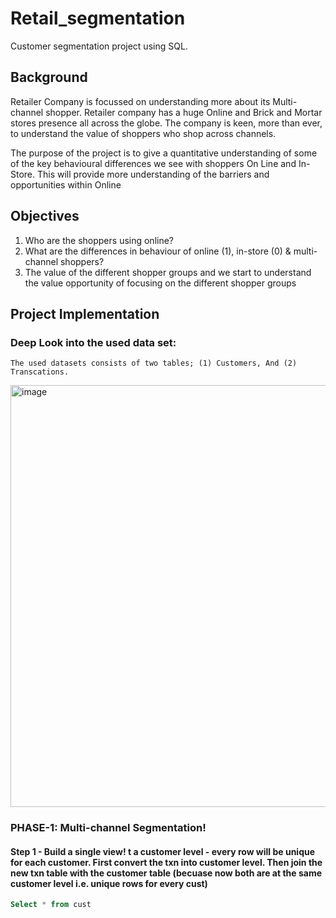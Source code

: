 # Retail_segmentation
Customer segmentation project using SQL.


## Background

Retailer Company is focussed on understanding more about its Multi-channel shopper. Retailer company has a huge Online and Brick and Mortar stores presence all across the globe. The company is keen, more than ever, to understand the value of shoppers who shop across channels.

The purpose of the project is to give a quantitative understanding of some of the key behavioural differences we see with shoppers On Line and In-Store. This will provide more understanding of the barriers and opportunities within Online


## Objectives
1.	Who are the shoppers using online?
2.	What are the differences in behaviour of online (1), in-store (0) & multi-channel shoppers?
3.	The value of the different shopper groups and we start to understand the value opportunity of focusing on the different shopper groups


## Project Implementation
### Deep Look into the used data set:
    The used datasets consists of two tables; (1) Customers, And (2) Transcations. 
   <img width="675" alt="image" src="https://user-images.githubusercontent.com/49054741/152719909-79e82f0c-7215-4d7e-a499-e81c15699dd3.png">


### PHASE-1: Multi-channel Segmentation!
#### Step 1 - Build a single view! t a customer level - every row will be unique for each customer.  First convert the txn into customer level. Then join the new txn table with the customer table (becuase now both are at the same customer level i.e. unique rows for every cust)
 ```sql
 Select * from cust
 ```
